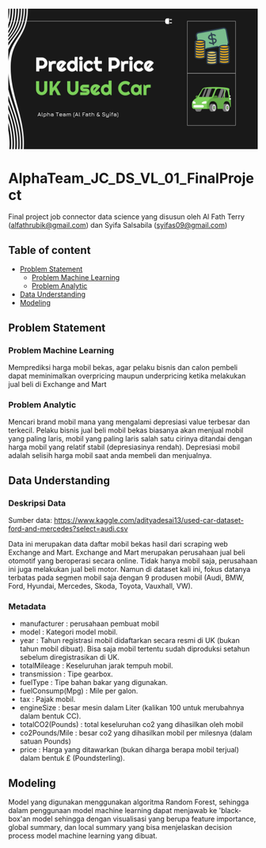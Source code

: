 ![Banner](https://github.com/PurwadhikaDev/AlphaTeam_JC_DS_VL_01_FinalProject/blob/main/image/cover.jpg)

# AlphaTeam_JC_DS_VL_01_FinalProject

Final project job connector data science yang disusun oleh Al Fath Terry (alfathrubik@gmail.com) dan Syifa Salsabila (syifas09@gmail.com)

## Table of content
* [Problem Statement](#Problem-Statement)
    * [Problem Machine Learning](#Problem-Machine-Learning)
    * [Problem Analytic](#Problem-Analytic)
* [Data Understanding](#data-understanding)
* [Modeling](#modeling)

## Problem Statement

### Problem Machine Learning
Memprediksi harga mobil bekas, agar pelaku bisnis dan calon pembeli dapat meminimalkan overpricing maupun underpricing ketika melakukan jual beli di Exchange and Mart

### Problem Analytic
Mencari brand mobil mana yang mengalami depresiasi value terbesar dan terkecil. Pelaku bisnis jual beli mobil bekas biasanya akan menjual mobil yang paling laris, mobil yang paling laris salah satu cirinya ditandai dengan harga mobil yang relatif stabil (depresiasinya rendah).
Depresiasi mobil adalah selisih harga mobil saat anda membeli dan menjualnya.

## Data Understanding

### Deskripsi Data
Sumber data: https://www.kaggle.com/adityadesai13/used-car-dataset-ford-and-mercedes?select=audi.csv

Data ini merupakan data daftar mobil bekas hasil dari scraping web Exchange and Mart. Exchange and Mart merupakan perusahaan jual beli otomotif yang beroperasi secara online. Tidak hanya mobil saja, perusahaan ini juga melakukan jual beli motor. Namun di dataset kali ini, fokus datanya terbatas pada segmen mobil saja dengan 9 produsen mobil (Audi, BMW, Ford, Hyundai, Mercedes, Skoda, Toyota, Vauxhall, VW).

### Metadata
* manufacturer : perusahaan pembuat mobil
* model : Kategori model mobil.
* year : Tahun registrasi mobil didaftarkan secara resmi di UK (bukan tahun mobil dibuat). Bisa saja mobil tertentu sudah diproduksi setahun sebelum diregistrasikan di UK.
* totalMileage : Keseluruhan jarak tempuh mobil.
* transmission : Tipe gearbox.
* fuelType : Tipe bahan bakar yang digunakan.
* fuelConsump(Mpg) : Mile per galon.
* tax : Pajak mobil.
* engineSize : besar mesin dalam Liter (kalikan 100 untuk merubahnya dalam bentuk CC).
* totalCO2(Pounds) : total keseluruhan co2 yang dihasilkan oleh mobil
* co2Pounds/Mile : besar co2 yang dihasilkan mobil per milesnya (dalam satuan Pounds)
* price : Harga yang ditawarkan (bukan diharga berapa mobil terjual) dalam bentuk £ (Poundsterling).

## Modeling
Model yang digunakan menggunakan algoritma Random Forest, sehingga dalam penggunaan model machine learning dapat menjawab ke 'black-box'an model sehingga dengan visualisasi yang berupa feature importance, global summary, dan local summary yang bisa menjelaskan decision process model machine learning yang dibuat.
